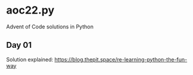 # aoc22.py

Advent of Code solutions in Python

## Day 01

Solution explained:
https://blog.thepit.space/re-learning-python-the-fun-way
